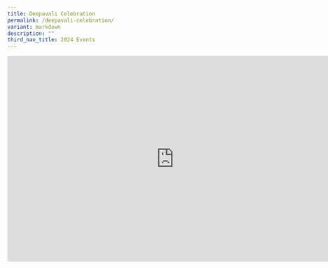 ```yaml
---
title: Deepavali Celebration
permalink: /deepavali-celebration/
variant: markdown
description: ""
third_nav_title: 2024 Events
---
```

<iframe allowfullscreen="true" height="469" width="760" frameborder="0" src="https://docs.google.com/presentation/d/e/2PACX-1vSHAJM2RXSI4NzuiKKlXVIjvWU93l412-m6hoEsDDtFb32vilSYJwdztKQP1AmPQ2_BxjeLwEg_7ueU/embed?start=true&amp;loop=true&amp;delayms=3000"></iframe>